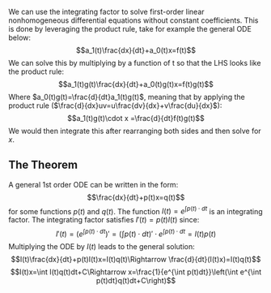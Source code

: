 We can use the integrating factor to solve first-order linear nonhomogeneous differential equations without constant coefficients.
This is done by leveraging the product rule, take for example the general ODE below:
$$a_1(t)\frac{dx}{dt}+a_0(t)x=f(t)$$
We can solve this by multiplying by a function of t so that the LHS looks like the product rule:
$$a_1(t)g(t)\frac{dx}{dt}+a_0(t)g(t)x=f(t)g(t)$$
Where $a_0(t)g(t)=\frac{d}{dt}a_1(t)g(t)$, meaning that by applying the product rule ($\frac{d}{dx}uv=u\frac{dv}{dx}+v\frac{du}{dx}$):
$$a_1(t)g(t)\cdot x =\frac{d}{dt}f(t)g(t)$$
We would then integrate this after rearranging both sides and then solve for $x$.
## The Theorem
A general 1st order ODE can be written in the form:
$$\frac{dx}{dt}+p(t)x=q(t)$$
for some functions $p(t)$ and $q(t)$. The function $I(t)=e^{\int p(t)\cdot dt}$ is an integrating factor. The integrating factor satisfies $I'(t)=p(t)I(t)$ since:
$$I'(t)=(e^{\int p(t)\cdot dt})'=\left(\int p(t)\cdot dt\right)'\cdot e^{\int p(t)\cdot dt}=I(t)p(t)$$
Multiplying the ODE by $I(t)$ leads to the general solution:
$$I(t)\frac{dx}{dt}+p(t)I(t)x=I(t)q(t)\Rightarrow \frac{d}{dt}(I(t)x)=I(t)q(t)$$
$$I(t)x=\int I(t)q(t)dt+C\Rightarrow x=\frac{1}{e^{\int p(t)dt}}\left(\int e^{\int p(t)dt}q(t)dt+C\right)$$
